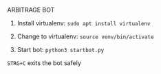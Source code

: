 ARBITRAGE BOT

1. Install virtualenv:
```sudo apt install virtualenv```

2. Change to virtualenv:
```source venv/bin/activate```

3. Start bot:
```python3 startbot.py```

```STRG+C``` exits the bot safely